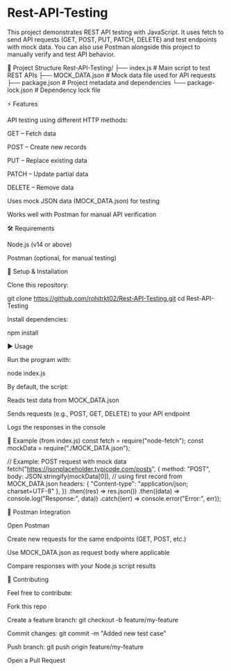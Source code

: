 # Rest-API-Testing
This project demonstrates REST API testing with JavaScript.
It uses fetch to send API requests (GET, POST, PUT, PATCH, DELETE) and test endpoints with mock data.
You can also use Postman alongside this project to manually verify and test API behavior.

📂 Project Structure
Rest-API-Testing/
├── index.js             # Main script to test REST APIs
├── MOCK_DATA.json       # Mock data file used for API requests
├── package.json         # Project metadata and dependencies
└── package-lock.json    # Dependency lock file

⚡ Features

API testing using different HTTP methods:

GET – Fetch data

POST – Create new records

PUT – Replace existing data

PATCH – Update partial data

DELETE – Remove data

Uses mock JSON data (MOCK_DATA.json) for testing

Works well with Postman for manual API verification

🛠️ Requirements

Node.js
 (v14 or above)

Postman
 (optional, for manual testing)

🚀 Setup & Installation

Clone this repository:

git clone https://github.com/rohitrkt02/Rest-API-Testing.git
cd Rest-API-Testing


Install dependencies:

npm install

▶️ Usage

Run the program with:

node index.js


By default, the script:

Reads test data from MOCK_DATA.json

Sends requests (e.g., POST, GET, DELETE) to your API endpoint

Logs the responses in the console

📌 Example (from index.js)
const fetch = require("node-fetch");
const mockData = require("./MOCK_DATA.json");

// Example: POST request with mock data
fetch("https://jsonplaceholder.typicode.com/posts", {
  method: "POST",
  body: JSON.stringify(mockData[0]), // using first record from MOCK_DATA.json
  headers: { "Content-type": "application/json; charset=UTF-8" },
})
  .then((res) => res.json())
  .then((data) => console.log("Response:", data))
  .catch((err) => console.error("Error:", err));

🔗 Postman Integration

Open Postman

Create new requests for the same endpoints (GET, POST, etc.)

Use MOCK_DATA.json as request body where applicable

Compare responses with your Node.js script results

🤝 Contributing

Feel free to contribute:

Fork this repo

Create a feature branch: git checkout -b feature/my-feature

Commit changes: git commit -m "Added new test case"

Push branch: git push origin feature/my-feature

Open a Pull Request
